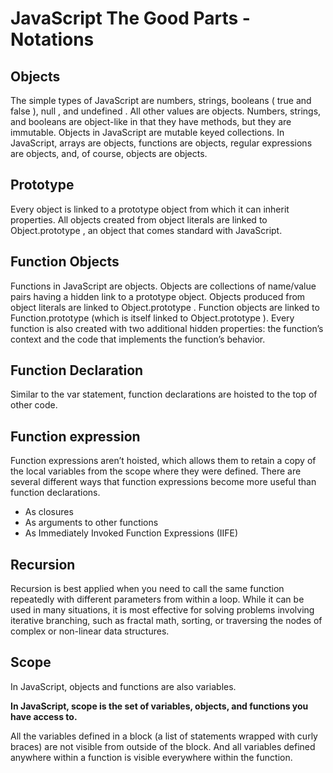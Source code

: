 # JavaScript The Good Parts - Notations

## Objects

The simple types of JavaScript are numbers, strings, booleans ( true and false ), null , and undefined . All other values are objects. Numbers, strings, and booleans are object-like in that they have methods, but they are immutable. Objects in JavaScript are mutable keyed collections. In JavaScript, arrays are objects, functions are objects, regular expressions are objects, and, of course, objects are objects.

## Prototype

Every object is linked to a prototype object from which it can inherit properties. All objects created from object literals are linked to Object.prototype , an object that comes standard with JavaScript.

## Function Objects

Functions in JavaScript are objects. Objects are collections of name/value pairs having a hidden link to a prototype object. Objects produced from object literals are linked to Object.prototype . Function objects are linked to Function.prototype (which is itself linked to Object.prototype ). Every function is also created with two additional hidden properties: the function’s context and the code that implements the function’s behavior.

## Function Declaration

Similar to the var statement, function declarations are hoisted to the top of other code.


## Function expression

Function expressions aren’t hoisted, which allows them to retain a copy of the local variables from the scope where they were defined.
There are several different ways that function expressions become more useful than function declarations.

- As closures
- As arguments to other functions
- As Immediately Invoked Function Expressions (IIFE)

## Recursion

Recursion is best applied when you need to call the same function repeatedly with different parameters from within a loop. While it can be used in many situations, it is most effective for solving problems involving iterative branching, such as fractal math, sorting, or traversing the nodes of complex or non-linear data structures.

## Scope

In JavaScript, objects and functions are also variables.

**In JavaScript, scope is the set of variables, objects, and functions you have access to.**

All the variables defined in a block (a list of statements wrapped with curly braces) are not visible from outside of the block. And all variables defined anywhere within a function is visible everywhere within the function.
